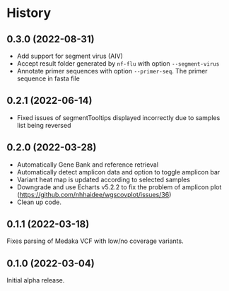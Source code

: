 # History
## 0.3.0 (2022-08-31)

- Add support for segment virus (AIV)
- Accept result folder generated by `nf-flu` with option `--segment-virus`
- Annotate primer sequences with option `--primer-seq`. The primer sequence in fasta file

## 0.2.1 (2022-06-14)

- Fixed issues of segmentTooltips displayed incorrectly due to samples list being reversed 

## 0.2.0 (2022-03-28)

- Automatically Gene Bank and reference retrieval
- Automatically detect amplicon data and option to toggle amplicon bar
- Variant heat map is updated according to selected samples
- Downgrade and use Echarts v5.2.2 to fix the problem of amplicon plot (https://github.com/nhhaidee/wgscovplot/issues/36)
- Clean up code.

## 0.1.1 (2022-03-18)

Fixes parsing of Medaka VCF with low/no coverage variants.

## 0.1.0 (2022-03-04)

Initial alpha release.
